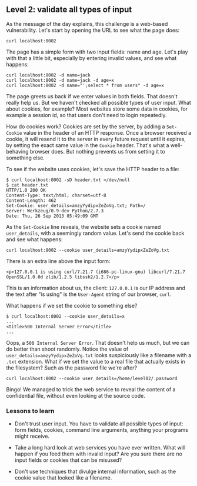 ## Level 2: validate all types of input

As the message of the day explains,
this challenge is a web-based vulnerability.
Let's start by opening the URL to see what the page does:
```
curl localhost:8002
```

The page has a simple form with two input fields:
name and age.
Let's play with that a little bit,
especially by entering invalid values,
and see what happens:
```
curl localhost:8002 -d name=jack
curl localhost:8002 -d name=jack -d age=x
curl localhost:8002 -d name="';select * from users" -d age=x
```

The page greets us back if we enter values in both fields.
That doesn't really help us.
But we haven't checked all possible types of user input.
What about cookies, for example?
Most websites store some data in cookies,
for example a session id,
so that users don't need to login repeatedly.

How do cookies work?
Cookies are set by the server,
by adding a `Set-Cookie` value in the header of an HTTP response.
Once a browser received a cookie,
it will resend it to the server in every future request until it expires,
by setting the exact same value in the `Cookie` header.
That's what a well-behaving browser does.
But nothing prevents us from setting it to something else.

To see if the website uses cookies,
let's save the HTTP header to a file:
```
$ curl localhost:8002 -sD header.txt >/dev/null
$ cat header.txt 
HTTP/1.0 200 OK
Content-Type: text/html; charset=utf-8
Content-Length: 462
Set-Cookie: user_details=amzyYydipxZeZoVg.txt; Path=/
Server: Werkzeug/0.9-dev Python/2.7.3
Date: Thu, 26 Sep 2013 05:49:09 GMT
```

As the `Set-Cookie` line reveals,
the website sets a cookie named `user_details`,
with a seemingly random value.
Let's send the cookie back and see what happens:
```
curl localhost:8002 --cookie user_details=amzyYydipxZeZoVg.txt
```

There is an extra line above the input form:
```
<p>127.0.0.1 is using curl/7.21.7 (i686-pc-linux-gnu) libcurl/7.21.7 OpenSSL/1.0.0d zlib/1.2.5 libssh2/1.2.7</p>
```

This is an information about us, the client:
`127.0.0.1` is our IP address and the text after "is using" is the `User-Agent` string of our browser, `curl`.

What happens if we set the cookie to something else?
```
$ curl localhost:8002 --cookie user_details=x
...
<title>500 Internal Server Error</title>
...
```

Oops, a `500 Internal Server Error`.
That doesn't help us much,
but we can do better than shoot randomly.
Notice the value of `user_details=amzyYydipxZeZoVg.txt` looks suspiciously like a filename with a `.txt` extension.
What if we set the value to a real file that actually exists in the filesystem?
Such as the password file we're after?
```
curl localhost:8002 --cookie user_details=/home/level02/.password
```

Bingo!
We managed to trick the web service to reveal the content of a confidential file,
without even looking at the source code.

### Lessons to learn

- Don't trust user input.
  You have to validate all possible types of input:
  form fields, cookies, command line arguments,
  anything your programs might receive.

- Take a long hard look at web services you have ever written.
  What will happen if you feed them with invalid input?
  Are you sure there are no input fields or cookies that can be misused?

- Don't use techniques that divulge internal information,
  such as the cookie value that looked like a filename.

